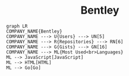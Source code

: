 <h1 align="center">Bentley</h1>

```mermaid
graph LR
COMPANY_NAME{Bentley}
COMPANY_NAME ---> U{Users} ---> UN[5]
COMPANY_NAME ---> R{Repositories} ---> RN[6]
COMPANY_NAME ---> G{Gists} ---> GN[16]
COMPANY_NAME ---> ML{Most Used<br>Languages}
ML --> JavaScript[JavaScript]
ML --> HTML[HTML]
ML --> Go[Go]
```
